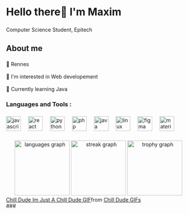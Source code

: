 <h1 align="left">Hello there👋 I'm Maxim</h1>

###

<p align="left">Computer Science Student, Epitech</p>

###

<h2 align="left">About me</h2>

###

<p align="left">📍 Rennes<br><br>👀 I'm interested in Web developement<br><br>🌱 Currently learning Java</p>

###

<h3 align="left">Languages and Tools :</h3>

###

<div align="left">
  <img src="https://cdn.jsdelivr.net/gh/devicons/devicon/icons/javascript/javascript-original.svg" height="40" alt="javascript logo"  />
  <img width="12" />
  <img src="https://cdn.jsdelivr.net/gh/devicons/devicon/icons/react/react-original.svg" height="40" alt="react logo"  />
  <img width="12" />
  <img src="https://cdn.jsdelivr.net/gh/devicons/devicon/icons/python/python-original.svg" height="40" alt="python logo"  />
  <img width="12" />
  <img src="https://cdn.jsdelivr.net/gh/devicons/devicon/icons/php/php-original.svg" height="40" alt="php logo"  />
  <img width="12" />
  <img src="https://cdn.jsdelivr.net/gh/devicons/devicon/icons/java/java-original.svg" height="40" alt="java logo"  />
  <img width="12" />
  <img src="https://cdn.jsdelivr.net/gh/devicons/devicon/icons/linux/linux-original.svg" height="40" alt="linux logo"  />
  <img width="12" />
  <img src="https://cdn.jsdelivr.net/gh/devicons/devicon/icons/figma/figma-original.svg" height="40" alt="figma logo"  />
  <img width="12" />
  <img src="https://cdn.jsdelivr.net/gh/devicons/devicon/icons/materialui/materialui-original.svg" height="40" alt="materialui logo"  />
</div>


###

<div align="left">
</div>

###

<div align="center">
  <img src="https://github-readme-stats.vercel.app/api/top-langs?username=Maxim-Dubreil&locale=en&hide_title=false&layout=compact&card_width=320&langs_count=5&theme=dracula&hide_border=false&order=2" height="150" alt="languages graph"  />
  <img src="https://streak-stats.demolab.com?user=Maxim-Dubreil&locale=en&mode=daily&theme=dracula&hide_border=false&border_radius=5&order=3" height="150" alt="streak graph"  />
  <img src="https://github-profile-trophy.vercel.app?username=Maxim-Dubreil&theme=dracula&column=0&row=1&margin-w=4&margin-h=8&no-bg=false&no-frame=false&order=4" height="150" alt="trophy graph"  />
</div>

<div class="tenor-gif-embed" data-postid="15385961914175037407" data-share-method="host" data-aspect-ratio="0.994186" data-width="100%"><a href="https://tenor.com/view/chill-dude-chill-dude-im-just-a-chill-dude-just-a-chill-dude-gif-15385961914175037407">Chill Dude Im Just A Chill Dude GIF</a>from <a href="https://tenor.com/search/chill+dude-gifs">Chill Dude GIFs</a></div> 
###
